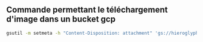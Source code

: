 ## Commande permettant le téléchargement d'image dans un bucket gcp 

```bash
gsutil -m setmeta -h "Content-Disposition: attachment" 'gs://hieroglyphs/**'
```